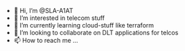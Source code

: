 - 👋 Hi, I’m @SLA-A1AT
- 👀 I’m interested in telecom stuff
- 🌱 I’m currently learning cloud-stuff like terraform
- 💞️ I’m looking to collaborate on DLT applications for telcos 
- 📫 How to reach me ...

<!---
SLA-A1AT/SLA-A1AT is a ✨ special ✨ repository because its `README.md` (this file) appears on your GitHub profile.
You can click the Preview link to take a look at your changes.
--->
